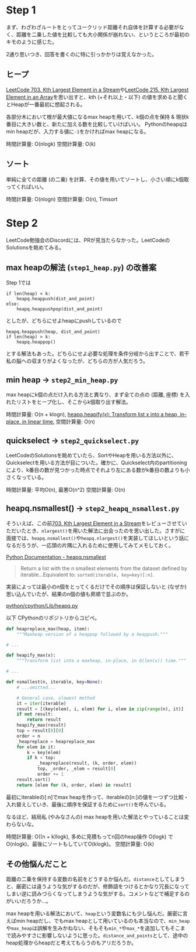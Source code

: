 # Step 1

まず、わざわざルートをとってユークリッド距離それ自体を計算する必要がなく、距離を二乗した値を比較しても大小関係が崩れない、というところが最初のキモのように感じた。

2通り思いつき、回答を書くのに特に引っかかりは覚えなかった。

## ヒープ

[LeetCode 703. Kth Largest Element in a Stream](https://leetcode.com/problems/kth-largest-element-in-a-stream/description/)や[LeetCode 215. Kth Largest Element in an Array](https://leetcode.com/problems/kth-largest-element-in-an-array/description/)を思い出すと、kth (+それ以上・以下) の値を求めると聞くとHeapが一番最初に想起される。

各部分木において根が最大値になるmax heapを用いて、k個の点を保持 \& 現状k番目に大きい数と、新たに加える数を比較していけばいい。
Pythonのheapqはmin heapだが、入力する値に`-1`をかければmax heapになる。

時間計算量: O(nlogk)
空間計算量: O(k)

## ソート

単純に全ての距離 (の二乗) を計算、その値を用いてソートし、小さい順にk個取ってくればいい。

時間計算量: O(nlogn)
空間計算量: O(n), Timsort

# Step 2

LeetCode勉強会のDiscordには、PRが見当たらなかった。LeetCodeのSolutionsを眺めてみる。

## max heapの解法 (`step1_heap.py`) の改善案

Step 1では

```
if len(heap) < k:
    heapq.heappush(dist_and_point)
else:
    heapq.heappushpop(dist_and_point)
```

としたが、どちらにせよheapにpushしているので

```
heapq.heappush(heap, dist_and_point)
if len(heap) > k:
    heapq.heappop()
```

とする解法もあった。どちらにせよ必要な処理を条件分岐から出すことで、若干私の脳への収まりがよくなったが、どちらの方が人気だろう。

## min heap -> `step2_min_heap.py`

max heapにk個の点だけ入れる方法と異なり、まず全ての点の (距離, 座標) を入れたリストをヒープ化し、そこからk個取り出す解法。

時間計算量: O(n + klogn), [heapq.heapify(x): Transform list x into a heap, in-place, in linear time.](https://docs.python.org/3/library/heapq.html#heapq.heapify)
空間計算量: O(n)

## quickselect -> `step2_quickselect.py`

LeetCodeのSolutionsを眺めていたら、SortやHeapを用いる方法以外に、Quickselectを用いる方法が目についた。確かに、Quickselect内のpartitioningにより、k番目の数が見つかった時点でそれより左にある数がk番目の数よりも小さくなっている。

時間計算量: 平均O(n), 最悪O(n^2)
空間計算量: O(n)

## heapq.nsmallest() -> `step2_heapq_nsmallest.py`

そういえば、この前[703. Kth Largest Element in a Stream](https://leetcode.com/problems/kth-largest-element-in-a-stream/description/)をレビューさせていただいたとき、`nlargest()`を用いた解法に出会ったのを思い出した。さすがに面接では、`heapq.nsmallest()`や`heapq.nlargest()`を実装してほしいという話になるだろうが、一応頭の片隅に入れるために使用してみてメモしておく。

[Python Documentation - heapq.nsmallest](https://docs.python.org/3/library/heapq.html#heapq.nsmallest)

> Return a list with the n smallest elements from the dataset defined by iterable...Equivalent to: `sorted(iterable, key=key)[:n]`.

実装によっては最小のn個をとってくるだけでその順序は保証しないと (なぜか) 思い込んでいたが、結果のn個の値も昇順で並ぶのか。

[python/cpython/Lib/heapq.py](https://github.com/python/cpython/blob/a852c7bdd48979218a0c756ff1a5586d91cff607/Lib/heapq.py#L479)

以下 CPythonのリポジトリからコピペ。

```python
def heapreplace_max(heap, item):
    """Maxheap version of a heappop followed by a heappush."""

# ...

def heapify_max(x):
    """Transform list into a maxheap, in-place, in O(len(x)) time."""

# ...

def nsmallest(n, iterable, key=None):
    # ...omitted...

    # General case, slowest method
    it = iter(iterable)
    result = [(key(elem), i, elem) for i, elem in zip(range(n), it)]
    if not result:
        return result
    heapify_max(result)
    top = result[0][0]
    order = n
    _heapreplace = heapreplace_max
    for elem in it:
        k = key(elem)
        if k < top:
            _heapreplace(result, (k, order, elem))
            top, _order, _elem = result[0]
            order += 1
    result.sort()
    return [elem for (k, order, elem) in result]
```

最初にiterableの[:n]でmax heapを作って、iterableの[n:]の値を一つずつ比較・入れ替えしていき、最後に順序を保証するために`sort()`を呼んでいる。

なるほど、結局私 (やみなさんの) max heapを用いた解法とやっていることは変わらないな。

時間計算量: O((n + k)logk), 多めに見積もってn回のheap操作 O(logk) でO(nlogk)、最後にソートもしていてO(klogk)。
空間計算量: O(k)

## その他悩んだこと

距離の二乗を保持する変数の名前をどうするか悩んだ。`distance`としてしまうと、厳密には違うような気がするのだが、修飾語をつけるとかなり冗長になってしまい逆に読みづらくなってしまうような気がする。コメントなどで補足するのがいいだろうか...。

max heapを用いる解法において、`heap`という変数名にも少し悩んだ。厳密に言えばmin heapだし、でもmax heapとして用いているのも本当なので、`min_heap`や`max_heap`は誤解を生みかねない、そもそも`min_*`や`max_*`を追加してもそこまで読みやすさに影響しないように思った。`distance_and_points`として、途中のheap処理からheapだと考えてもらうのもアリだろうか。
